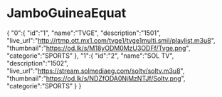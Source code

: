 # JamboGuineaEquat
{
  "0":{
  "id":"1",
  "name":"TVGE",
  "description":"1501",
  "live_url":"http://rtmp.ott.mx1.com/tvge1/tvge1multi.smil/playlist.m3u8",
  "thumbnail":"https://od.lk/s/M18yODM0MzU3ODFf/Tvge.png",
  "categorie":"SPORTS"
  },
   "1":{
  "id":"2",
  "name":"SOL TV",
  "description":"1502",
  "live_url":"https://stream.solmediaeg.com/soltv/soltv.m3u8",
  "thumbnail":"https://od.lk/s/NDZfODA0NjMzNTJf/Soltv.png",
  "categorie":"SPORTS"
  }
}
